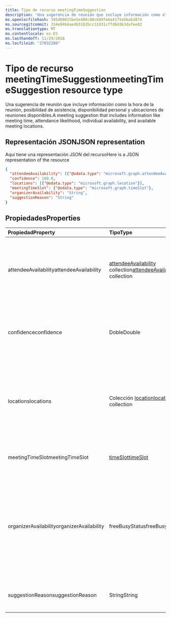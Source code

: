 ```yaml
---
title: Tipo de recurso meetingTimeSuggestion
description: 'Una sugerencia de reunión que incluye información como el tiempo de la reunión, la probabilidad de asistencia, individual '
ms.openlocfilehash: 345d09015be5e489c88cb89fe6a4175ebbab2874
ms.sourcegitcommit: 334e84b4aed63162bcc31831cffd6d363dafee02
ms.translationtype: MT
ms.contentlocale: es-ES
ms.lasthandoff: 11/29/2018
ms.locfileid: "27032280"
---
```

# <a name="meetingtimesuggestion-resource-type"></a><span data-ttu-id="0b097-103">Tipo de recurso meetingTimeSuggestion</span><span class="sxs-lookup"><span data-stu-id="0b097-103">meetingTimeSuggestion resource type</span></span>

<span data-ttu-id="0b097-104">Una sugerencia de reunión que incluye información como la hora de la reunión, posibilidad de asistencia, disponibilidad personal y ubicaciones de reuniones disponibles.</span><span class="sxs-lookup"><span data-stu-id="0b097-104">A meeting suggestion that includes information like meeting time, attendance likelihood, individual availability, and available meeting locations.</span></span>

## <a name="json-representation"></a><span data-ttu-id="0b097-105">Representación JSON</span><span class="sxs-lookup"><span data-stu-id="0b097-105">JSON representation</span></span>

<span data-ttu-id="0b097-106">Aquí tiene una representación JSON del recurso</span><span class="sxs-lookup"><span data-stu-id="0b097-106">Here is a JSON representation of the resource</span></span>

<!-- {
  "blockType": "resource",
  "optionalProperties": [

  ],
  "@odata.type": "microsoft.graph.meetingTimeSuggestion"
}-->

```json
{
  "attendeeAvailability": [{"@odata.type": "microsoft.graph.attendeeAvailability"}],
  "confidence": 100.0,
  "locations": [{"@odata.type": "microsoft.graph.location"}],
  "meetingTimeSlot": {"@odata.type": "microsoft.graph.timeSlot"},
  "organizerAvailability": "String",
  "suggestionReason": "String"
}

```
## <a name="properties"></a><span data-ttu-id="0b097-107">Propiedades</span><span class="sxs-lookup"><span data-stu-id="0b097-107">Properties</span></span>
| <span data-ttu-id="0b097-108">Propiedad</span><span class="sxs-lookup"><span data-stu-id="0b097-108">Property</span></span>     | <span data-ttu-id="0b097-109">Tipo</span><span class="sxs-lookup"><span data-stu-id="0b097-109">Type</span></span>   |<span data-ttu-id="0b097-110">Descripción</span><span class="sxs-lookup"><span data-stu-id="0b097-110">Description</span></span>|
|:---------------|:--------|:----------|
|<span data-ttu-id="0b097-111">attendeeAvailability</span><span class="sxs-lookup"><span data-stu-id="0b097-111">attendeeAvailability</span></span>|<span data-ttu-id="0b097-112">[attendeeAvailability](attendeeavailability.md) collection</span><span class="sxs-lookup"><span data-stu-id="0b097-112">[attendeeAvailability](attendeeavailability.md) collection</span></span>|<span data-ttu-id="0b097-113">Una matriz que muestra el estado de disponibilidad de cada asistente para esta sugerencia de reunión.</span><span class="sxs-lookup"><span data-stu-id="0b097-113">An array that shows the availability status of each attendee for this meeting suggestion.</span></span>|
|<span data-ttu-id="0b097-114">confidence</span><span class="sxs-lookup"><span data-stu-id="0b097-114">confidence</span></span>|<span data-ttu-id="0b097-115">Doble</span><span class="sxs-lookup"><span data-stu-id="0b097-115">Double</span></span>|<span data-ttu-id="0b097-116">Un porcentaje que representa la probabilidad de que asistan todos los convocados.</span><span class="sxs-lookup"><span data-stu-id="0b097-116">A percentage that represents the likelhood of all the attendees attending.</span></span>|
|<span data-ttu-id="0b097-117">locations</span><span class="sxs-lookup"><span data-stu-id="0b097-117">locations</span></span>|<span data-ttu-id="0b097-118">Colección [location](location.md)</span><span class="sxs-lookup"><span data-stu-id="0b097-118">[location](location.md) collection</span></span>|<span data-ttu-id="0b097-119">Una matriz que especifica el nombre y la ubicación geográfica de cada ubicación de reunión para esta sugerencia de reunión.</span><span class="sxs-lookup"><span data-stu-id="0b097-119">An array that specifies the name and geographic location of each meeting location for this meeting suggestion.</span></span>|
|<span data-ttu-id="0b097-120">meetingTimeSlot</span><span class="sxs-lookup"><span data-stu-id="0b097-120">meetingTimeSlot</span></span>|[<span data-ttu-id="0b097-121">timeSlot</span><span class="sxs-lookup"><span data-stu-id="0b097-121">timeSlot</span></span>](timeslot.md)|<span data-ttu-id="0b097-122">Un período de tiempo sugerido para la reunión.</span><span class="sxs-lookup"><span data-stu-id="0b097-122">A time period suggested for the meeting.</span></span>|
|<span data-ttu-id="0b097-123">organizerAvailability</span><span class="sxs-lookup"><span data-stu-id="0b097-123">organizerAvailability</span></span>|<span data-ttu-id="0b097-124">freeBusyStatus</span><span class="sxs-lookup"><span data-stu-id="0b097-124">freeBusyStatus</span></span>| <span data-ttu-id="0b097-125">Disponibilidad del organizador de la reunión para esta sugerencia de reunión.</span><span class="sxs-lookup"><span data-stu-id="0b097-125">Availability of the meeting organizer for this meeting suggestion.</span></span> <span data-ttu-id="0b097-126">Los valores posibles son: `free`, `tentative`, `busy`, `oof`, `workingElsewhere`, `unknown`.</span><span class="sxs-lookup"><span data-stu-id="0b097-126">The possible values are: `free`, `tentative`, `busy`, `oof`, `workingElsewhere`, `unknown`.</span></span>|
|<span data-ttu-id="0b097-127">suggestionReason</span><span class="sxs-lookup"><span data-stu-id="0b097-127">suggestionReason</span></span>|<span data-ttu-id="0b097-128">String</span><span class="sxs-lookup"><span data-stu-id="0b097-128">String</span></span>|<span data-ttu-id="0b097-129">Razón para proponer hora de la reunión.</span><span class="sxs-lookup"><span data-stu-id="0b097-129">Reason for suggesting the meeting time.</span></span>|

<!-- uuid: 8fcb5dbc-d5aa-4681-8e31-b001d5168d79
2015-10-25 14:57:30 UTC -->
<!-- {
  "type": "#page.annotation",
  "description": "meetingTimeSuggestion resource",
  "keywords": "",
  "section": "documentation",
  "tocPath": ""
}-->